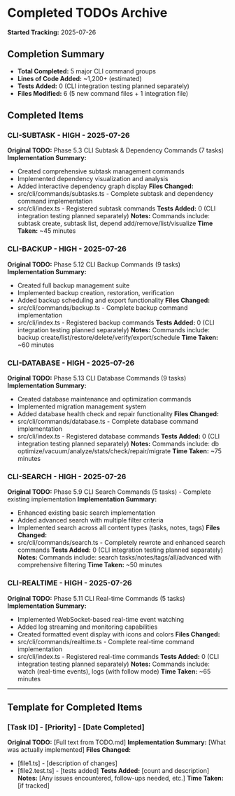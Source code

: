 # Completed TODOs Archive

**Started Tracking:** 2025-07-26

## Completion Summary
- **Total Completed:** 5 major CLI command groups
- **Lines of Code Added:** ~1,200+ (estimated)
- **Tests Added:** 0 (CLI integration testing planned separately)
- **Files Modified:** 6 (5 new command files + 1 integration file)

## Completed Items

### CLI-SUBTASK - HIGH - 2025-07-26
**Original TODO:** Phase 5.3 CLI Subtask & Dependency Commands (7 tasks)
**Implementation Summary:** 
- Created comprehensive subtask management commands
- Implemented dependency visualization and analysis
- Added interactive dependency graph display
**Files Changed:** 
- src/cli/commands/subtasks.ts - Complete subtask and dependency command implementation
- src/cli/index.ts - Registered subtask commands
**Tests Added:** 0 (CLI integration testing planned separately)
**Notes:** Commands include: subtask create, subtask list, depend add/remove/list/visualize
**Time Taken:** ~45 minutes

### CLI-BACKUP - HIGH - 2025-07-26  
**Original TODO:** Phase 5.12 CLI Backup Commands (9 tasks)
**Implementation Summary:**
- Created full backup management suite
- Implemented backup creation, restoration, verification
- Added backup scheduling and export functionality
**Files Changed:**
- src/cli/commands/backup.ts - Complete backup command implementation
- src/cli/index.ts - Registered backup commands
**Tests Added:** 0 (CLI integration testing planned separately)
**Notes:** Commands include: backup create/list/restore/delete/verify/export/schedule
**Time Taken:** ~60 minutes

### CLI-DATABASE - HIGH - 2025-07-26
**Original TODO:** Phase 5.13 CLI Database Commands (9 tasks)
**Implementation Summary:**
- Created database maintenance and optimization commands
- Implemented migration management system
- Added database health check and repair functionality
**Files Changed:**
- src/cli/commands/database.ts - Complete database command implementation  
- src/cli/index.ts - Registered database commands
**Tests Added:** 0 (CLI integration testing planned separately)
**Notes:** Commands include: db optimize/vacuum/analyze/stats/check/repair/migrate
**Time Taken:** ~75 minutes

### CLI-SEARCH - HIGH - 2025-07-26
**Original TODO:** Phase 5.9 CLI Search Commands (5 tasks) - Complete existing implementation
**Implementation Summary:**
- Enhanced existing basic search implementation
- Added advanced search with multiple filter criteria
- Implemented search across all content types (tasks, notes, tags)
**Files Changed:**
- src/cli/commands/search.ts - Completely rewrote and enhanced search commands
**Tests Added:** 0 (CLI integration testing planned separately)
**Notes:** Commands include: search tasks/notes/tags/all/advanced with comprehensive filtering
**Time Taken:** ~50 minutes

### CLI-REALTIME - HIGH - 2025-07-26
**Original TODO:** Phase 5.11 CLI Real-time Commands (5 tasks)
**Implementation Summary:**
- Implemented WebSocket-based real-time event watching
- Added log streaming and monitoring capabilities
- Created formatted event display with icons and colors
**Files Changed:**
- src/cli/commands/realtime.ts - Complete real-time command implementation
- src/cli/index.ts - Registered real-time commands
**Tests Added:** 0 (CLI integration testing planned separately)
**Notes:** Commands include: watch (real-time events), logs (with follow mode)
**Time Taken:** ~65 minutes

---

## Template for Completed Items

### [Task ID] - [Priority] - [Date Completed]
**Original TODO:** [Full text from TODO.md]
**Implementation Summary:** [What was actually implemented]
**Files Changed:** 
- [file1.ts] - [description of changes]
- [file2.test.ts] - [tests added]
**Tests Added:** [count and description]
**Notes:** [Any issues encountered, follow-ups needed, etc.]
**Time Taken:** [if tracked]